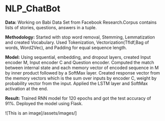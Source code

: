 # NLP_ChatBot
**Data:** Working on Babi Data Set from Facebook Research.Corpus contains lists of stories, questions, answers in a tuple. 

**Methodology:** Started with stop word removal, Stemming, Lemmatization and created Vocabulary. Used Tokenization, Vectorization(TfIdf,Bag of words, Word2Vec), and Padding for equal sequence length. 

**Model:** Using sequential, embedding, and dropout layers, created Input encoder M, Input encoder C and Question
encoder. Computed the match between internal state and each memory vector of encoded sequence in M by inner
product followed by a SoftMax layer. Created response vector from the memory vectors which is the sum over inputs
by encoder C, weight by probability vector from the input. Applied the LSTM layer and SoftMax activation at the end.

**Result:** Trained RNN model for 120 epochs and got the test accuracy of 91%. Deployed the model using Flask.

![This is an image]/assets/images/]
